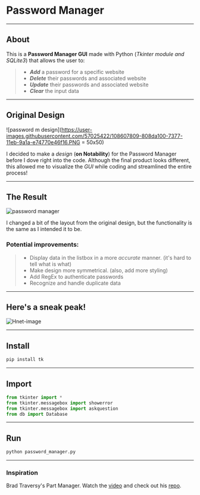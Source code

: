 # Password Manager

---

## **About**

This is a **Password Manager GUI** made with Python (_Tkinter module and SQLite3_) that allows the user to:

> - _**Add**_ a password for a specific website
> - _**Delete**_ their passwords and associated website
> - _**Update**_ their passwords and associated website
> - _**Clear**_ the input data

---

## **Original Design**

![password m design](https://user-images.githubusercontent.com/57025422/108607809-808da100-7377-11eb-9a1a-e74770e46f16.PNG = 50x50)

I decided to make a _design_ (**on Notability**) for the Password Manager before I dove right into the code. Although the final product looks different, this allowed me to visualize the _GUI_ while coding and streamlined the entire process!

---

## **The Result**

![password manager](https://user-images.githubusercontent.com/57025422/108784152-95a73300-7523-11eb-9365-b99c87d8275a.PNG)

I changed a bit of the layout from the original design, but the functionality is the same as I intended it to be.

### **Potential improvements:**

> - Display data in the listbox in a more _accurate_ manner. (it's hard to tell what is what)
> - Make design more symmetrical. (also, add more styling)
> - Add RegEx to authenticate passwords
> - Recognize and handle duplicate data

---

## **Here's a sneak peak!**

![Hnet-image](https://user-images.githubusercontent.com/57025422/108933178-8e555780-75ff-11eb-8650-3102df9e1523.gif)

---

## **Install**

```bash
pip install tk
```

---

## **Import**

```python
from tkinter import *
from tkinter.messagebox import showerror
from tkinter.messagebox import askquestion
from db import Database
```

---

## **Run**

```bash
python password_manager.py
```

---

### **Inspiration**

Brad Traversy's Part Manager. Watch the [video](https://www.youtube.com/watch?v=ELkaEpN29PU "Traversy Media") and check out his [repo](https://github.com/bradtraversy/part_manager "Part Manager").
